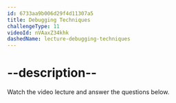 ```yaml
---
id: 6733aa9b006d29f4d11307a5
title: Debugging Techniques
challengeType: 11
videoId: nVAaxZ34khk
dashedName: lecture-debugging-techniques
---
```


# --description--

Watch the video lecture and answer the questions below.


